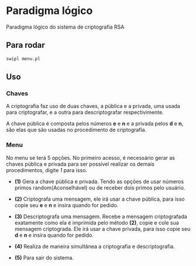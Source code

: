 # Paradigma lógico

Paradigma lógico do sistema de criptografia RSA

## Para rodar 

```sh
swipl menu.pl
```

## Uso

### Chaves

A criptografia faz uso de duas chaves, a pública e a privada, uma usada para criptografar, e a outra para descriptografar respectivimente.

A chave pública é composta pelos números **e** e **n** e a privada pelos **d** e **n**, são elas que são usadas no procedimento de criptografia.

### Menu
No menu se terá 5 opções. No primeiro acesso, é necessário gerar as chaves pública e privada para ser possível realizar os demais procedimentos, digite *1* para isso.

- **(1)** Gera a chave pública e privada. Tendo as opções de usar números primos random(Aconselhável) ou de receber dois primos pelo usuário.

- **(2)** Criptografa uma mensagem, ele irá usar a chave pública, para isso copie seu **e** e **n** e insira quando for pedido.

- **(3)** Descriptografa uma mensagem. Recebe a mensagem criptografada exatamente como ela é imprimida pelo método **(2)**, copie e cole sua mensagem criptograda. Ele irá usar a chave privada, para isso copie seu **d** e **n** e insira quando for pedido.

- **(4)** Realiza de maneira simultânea a criptografia e descriptografia.

- **(5)** Para sair do sistema.
